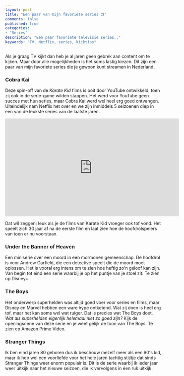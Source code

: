 ```yaml
---
layout: post
title: "Een paar van mijn favoriete series 📺"
comments: false
published: true
categories: 
- "Series"
description: "Een paar favoriete televisie series.."
keywords: "TV, Netflix, series, kijktips"
---
```


Als je graag TV kijkt dan heb je al jaren geen gebrek aan content om te kijken. Maar door alle mogelijkheden is het soms lastig kiezen. Dit zijn een paar van mijn favoriete series
die je gewoon kunt streamen in Nederland.

### Cobra Kai
Deze spin-off van de _Karate Kid_ films is ooit door YouTube ontwikkeld, toen zij ook in de serie-game wilden stappen. Het werd voor YouTube geen succes met hun series, maar Cobra Kai werd wel heel erg goed ontvangen. Uiteindelijk nam Netflix het over en we zijn inmiddels 5 seizoenen diep in een van de leukste series van de laatste jaren.

<iframe width="560" height="315" src="https://www.youtube.com/embed/xCwwxNbtK6Y" title="YouTube video player" frameborder="0" allow="accelerometer; autoplay; clipboard-write; encrypted-media; gyroscope; picture-in-picture" allowfullscreen></iframe>

Dat wil zeggen; leuk als je de films van Karate Kid vroeger ook tof vond. Het speelt zich 30 jaar af na de eerste film en laat zien hoe de hoofdrolspelers van toen er nu voorstaan.

### Under the Banner of Heaven
Een miniserie over een moord in een mormonen gemeenschap. De hoofdrol is voor Andrew Garfield, die een detective speelt die de moord moet oplossen. Het is vooral erg intens om te zien hoe heftig zo'n geloof kan zijn. Van begin tot eind een serie waarbij je op het puntje van je stoel zit. Te zien op Disney+. 

### The Boys
Het onderwerp superhelden was altijd goed voer voor series en films, maar Disney en Marvel hebben een ware hype ontketend. Wat zij doen is heel erg tof, maar het kan soms wel wat ruiger. Dat is precies wat The Boys doet. _Wat als superhelden eigenlijk helemaal niet zo goed zijn?_ Kijk de openingscene van deze serie en je weet gelijk de toon van The Boys. Te zien op Amazon Prime Video. 

### Stranger Things
Ik ben eind jaren 80 geboren dus ik beschouw mezelf meer als een 90's kid, maar ik heb wel een voorliefde voor het hele jaren tachtig stijltje dat sinds Stranger Things weer enorm populair is. Dit is de serie waarbij ik ieder jaar weer uitkijk naar het nieuwe seizoen, die ik vervolgens in éen ruk uitkijk.


